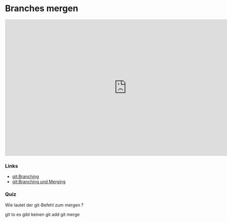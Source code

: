 # Branches mergen

<iframe width="800" height="450" src="https://www.youtube-nocookie.com/embed/ChSt1ozMlVA?showinfo=0" frameborder="0" allowfullscreen></iframe>

### Links

* [git:Branching](https://git-scm.com/book/de/v1/Git-Branching-Was-ist-ein-Branch%3F)
* [git:Branching und Merging](https://git-scm.com/book/de/v1/Git-Branching-Einfaches-Branching-und-Merging)

### Quiz

<quiz name="">
    <question>
        <p>Wie lautet der git-Befehl zum mergen ?</p>
        <answer>git to</answer>
        <answer>es gibt keinen</answer>
        <answer>git add</answer>
        <answer correct>git merge</answer>
    </question>
</quiz>


